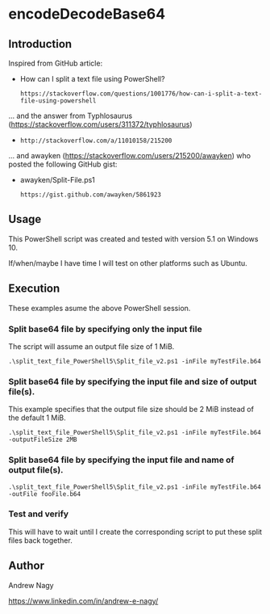 # encodeDecodeBase64

## Introduction


Inspired from GitHub article:

* How can I split a text file using PowerShell?

  `https://stackoverflow.com/questions/1001776/how-can-i-split-a-text-file-using-powershell`


... and the answer from Typhlosaurus (https://stackoverflow.com/users/311372/typhlosaurus)

* `http://stackoverflow.com/a/11010158/215200`


... and awayken (https://stackoverflow.com/users/215200/awayken) who posted the following GitHub gist:

* awayken/Split-File.ps1

  `https://gist.github.com/awayken/5861923`


## Usage

This PowerShell script was created and tested with version 5.1 on Windows 10.

If/when/maybe I have time I will test on other platforms such as Ubuntu.

## Execution

These examples asume the above PowerShell session.

### Split base64 file by specifying only the input file

The script will assume an output file size of 1 MiB.

`.\split_text_file_PowerShell5\Split_file_v2.ps1 -inFile myTestFile.b64`

### Split base64 file by specifying the input file and size of output file(s).

This example specifies that the output file size should be 2 MiB instead of the default 1 MiB.

`.\split_text_file_PowerShell5\Split_file_v2.ps1 -inFile myTestFile.b64 -outputFileSize 2MB`

### Split base64 file by specifying the input file and name of output file(s).

`.\split_text_file_PowerShell5\Split_file_v2.ps1 -inFile myTestFile.b64 -outFile fooFile.b64`

### Test and verify

This will have to wait until I create the corresponding script to put these split files back together.

## Author

Andrew Nagy

https://www.linkedin.com/in/andrew-e-nagy/

